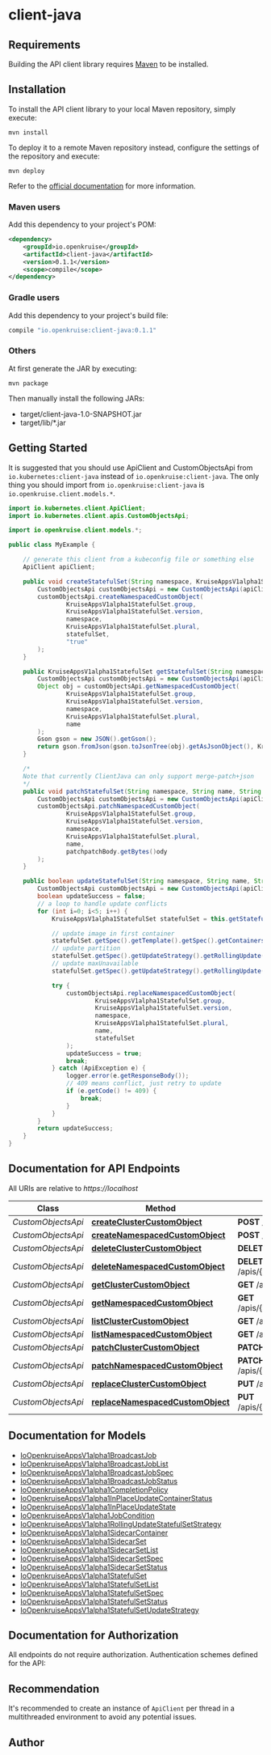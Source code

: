 # client-java

## Requirements

Building the API client library requires [Maven](https://maven.apache.org/) to be installed.

## Installation

To install the API client library to your local Maven repository, simply execute:

```shell
mvn install
```

To deploy it to a remote Maven repository instead, configure the settings of the repository and execute:

```shell
mvn deploy
```

Refer to the [official documentation](https://maven.apache.org/plugins/maven-deploy-plugin/usage.html) for more information.

### Maven users

Add this dependency to your project's POM:

```xml
<dependency>
    <groupId>io.openkruise</groupId>
    <artifactId>client-java</artifactId>
    <version>0.1.1</version>
    <scope>compile</scope>
</dependency>
```

### Gradle users

Add this dependency to your project's build file:

```groovy
compile "io.openkruise:client-java:0.1.1"
```

### Others

At first generate the JAR by executing:

    mvn package

Then manually install the following JARs:

* target/client-java-1.0-SNAPSHOT.jar
* target/lib/*.jar

## Getting Started

It is suggested that you should use ApiClient and CustomObjectsApi from `io.kubernetes:client-java` instead of `io.openkruise:client-java`.
The only thing you should import from `io.openkruise:client-java` is `io.openkruise.client.models.*`.

```java
import io.kubernetes.client.ApiClient;
import io.kubernetes.client.apis.CustomObjectsApi;

import io.openkruise.client.models.*;

public class MyExample {

    // generate this client from a kubeconfig file or something else
    ApiClient apiClient;

    public void createStatefulSet(String namespace, KruiseAppsV1alpha1StatefulSet statefulSet) throws ApiException {
        CustomObjectsApi customObjectsApi = new CustomObjectsApi(apiClient);
        customObjectsApi.createNamespacedCustomObject(
                KruiseAppsV1alpha1StatefulSet.group,
                KruiseAppsV1alpha1StatefulSet.version,
                namespace,
                KruiseAppsV1alpha1StatefulSet.plural,
                statefulSet,
                "true"
        );
    }

    public KruiseAppsV1alpha1StatefulSet getStatefulSet(String namespace, String name) throws Exception {
        CustomObjectsApi customObjectsApi = new CustomObjectsApi(apiClient);
        Object obj = customObjectsApi.getNamespacedCustomObject(
                KruiseAppsV1alpha1StatefulSet.group,
                KruiseAppsV1alpha1StatefulSet.version,
                namespace,
                KruiseAppsV1alpha1StatefulSet.plural,
                name
        );
        Gson gson = new JSON().getGson();
        return gson.fromJson(gson.toJsonTree(obj).getAsJsonObject(), KruiseAppsV1alpha1StatefulSet.class);
    }

    /*
    Note that currently ClientJava can only support merge-patch+json
    */
    public void patchStatefulSet(String namespace, String name, String patchBody) throws ApiException {
        CustomObjectsApi customObjectsApi = new CustomObjectsApi(apiClient);
        customObjectsApi.patchNamespacedCustomObject(
                KruiseAppsV1alpha1StatefulSet.group,
                KruiseAppsV1alpha1StatefulSet.version,
                namespace,
                KruiseAppsV1alpha1StatefulSet.plural,
                name,
                patchpatchBody.getBytes()ody
        );
    }

    public boolean updateStatefulSet(String namespace, String name, String image, int partition, int maxUnavailable) throws ApiException {
        CustomObjectsApi customObjectsApi = new CustomObjectsApi(apiClient);
        boolean updateSuccess = false;
        // a loop to handle update conflicts
        for (int i=0; i<5; i++) {
            KruiseAppsV1alpha1StatefulSet statefulSet = this.getStatefulSet(namespace, name);

            // update image in first container
            statefulSet.getSpec().getTemplate().getSpec().getContainers().get(0).setImage(image);
            // update partition
            statefulSet.getSpec().getUpdateStrategy().getRollingUpdate().setPartition(partition);
            // update maxUnavailable
            statefulSet.getSpec().getUpdateStrategy().getRollingUpdate().setMaxUnavailable(new IntOrString(maxUnavailable));

            try {
                customObjectsApi.replaceNamespacedCustomObject(
                        KruiseAppsV1alpha1StatefulSet.group,
                        KruiseAppsV1alpha1StatefulSet.version,
                        namespace,
                        KruiseAppsV1alpha1StatefulSet.plural,
                        name,
                        statefulSet
                );
                updateSuccess = true;
                break;
            } catch (ApiException e) {
                logger.error(e.getResponseBody());
                // 409 means conflict, just retry to update
                if (e.getCode() != 409) {
                    break;
                }
            }
        }
        return updateSuccess;
    }
}

```

## Documentation for API Endpoints

All URIs are relative to *https://localhost*

Class | Method | HTTP request | Description
------------ | ------------- | ------------- | -------------
*CustomObjectsApi* | [**createClusterCustomObject**](docs/CustomObjectsApi.md#createClusterCustomObject) | **POST** /apis/{group}/{version}/{plural} | 
*CustomObjectsApi* | [**createNamespacedCustomObject**](docs/CustomObjectsApi.md#createNamespacedCustomObject) | **POST** /apis/{group}/{version}/namespaces/{namespace}/{plural} | 
*CustomObjectsApi* | [**deleteClusterCustomObject**](docs/CustomObjectsApi.md#deleteClusterCustomObject) | **DELETE** /apis/{group}/{version}/{plural}/{name} | 
*CustomObjectsApi* | [**deleteNamespacedCustomObject**](docs/CustomObjectsApi.md#deleteNamespacedCustomObject) | **DELETE** /apis/{group}/{version}/namespaces/{namespace}/{plural}/{name} | 
*CustomObjectsApi* | [**getClusterCustomObject**](docs/CustomObjectsApi.md#getClusterCustomObject) | **GET** /apis/{group}/{version}/{plural}/{name} | 
*CustomObjectsApi* | [**getNamespacedCustomObject**](docs/CustomObjectsApi.md#getNamespacedCustomObject) | **GET** /apis/{group}/{version}/namespaces/{namespace}/{plural}/{name} | 
*CustomObjectsApi* | [**listClusterCustomObject**](docs/CustomObjectsApi.md#listClusterCustomObject) | **GET** /apis/{group}/{version}/{plural} | 
*CustomObjectsApi* | [**listNamespacedCustomObject**](docs/CustomObjectsApi.md#listNamespacedCustomObject) | **GET** /apis/{group}/{version}/namespaces/{namespace}/{plural} | 
*CustomObjectsApi* | [**patchClusterCustomObject**](docs/CustomObjectsApi.md#patchClusterCustomObject) | **PATCH** /apis/{group}/{version}/{plural}/{name} | 
*CustomObjectsApi* | [**patchNamespacedCustomObject**](docs/CustomObjectsApi.md#patchNamespacedCustomObject) | **PATCH** /apis/{group}/{version}/namespaces/{namespace}/{plural}/{name} | 
*CustomObjectsApi* | [**replaceClusterCustomObject**](docs/CustomObjectsApi.md#replaceClusterCustomObject) | **PUT** /apis/{group}/{version}/{plural}/{name} | 
*CustomObjectsApi* | [**replaceNamespacedCustomObject**](docs/CustomObjectsApi.md#replaceNamespacedCustomObject) | **PUT** /apis/{group}/{version}/namespaces/{namespace}/{plural}/{name} | 


## Documentation for Models

 - [IoOpenkruiseAppsV1alpha1BroadcastJob](docs/IoOpenkruiseAppsV1alpha1BroadcastJob.md)
 - [IoOpenkruiseAppsV1alpha1BroadcastJobList](docs/IoOpenkruiseAppsV1alpha1BroadcastJobList.md)
 - [IoOpenkruiseAppsV1alpha1BroadcastJobSpec](docs/IoOpenkruiseAppsV1alpha1BroadcastJobSpec.md)
 - [IoOpenkruiseAppsV1alpha1BroadcastJobStatus](docs/IoOpenkruiseAppsV1alpha1BroadcastJobStatus.md)
 - [IoOpenkruiseAppsV1alpha1CompletionPolicy](docs/IoOpenkruiseAppsV1alpha1CompletionPolicy.md)
 - [IoOpenkruiseAppsV1alpha1InPlaceUpdateContainerStatus](docs/IoOpenkruiseAppsV1alpha1InPlaceUpdateContainerStatus.md)
 - [IoOpenkruiseAppsV1alpha1InPlaceUpdateState](docs/IoOpenkruiseAppsV1alpha1InPlaceUpdateState.md)
 - [IoOpenkruiseAppsV1alpha1JobCondition](docs/IoOpenkruiseAppsV1alpha1JobCondition.md)
 - [IoOpenkruiseAppsV1alpha1RollingUpdateStatefulSetStrategy](docs/IoOpenkruiseAppsV1alpha1RollingUpdateStatefulSetStrategy.md)
 - [IoOpenkruiseAppsV1alpha1SidecarContainer](docs/IoOpenkruiseAppsV1alpha1SidecarContainer.md)
 - [IoOpenkruiseAppsV1alpha1SidecarSet](docs/IoOpenkruiseAppsV1alpha1SidecarSet.md)
 - [IoOpenkruiseAppsV1alpha1SidecarSetList](docs/IoOpenkruiseAppsV1alpha1SidecarSetList.md)
 - [IoOpenkruiseAppsV1alpha1SidecarSetSpec](docs/IoOpenkruiseAppsV1alpha1SidecarSetSpec.md)
 - [IoOpenkruiseAppsV1alpha1SidecarSetStatus](docs/IoOpenkruiseAppsV1alpha1SidecarSetStatus.md)
 - [IoOpenkruiseAppsV1alpha1StatefulSet](docs/IoOpenkruiseAppsV1alpha1StatefulSet.md)
 - [IoOpenkruiseAppsV1alpha1StatefulSetList](docs/IoOpenkruiseAppsV1alpha1StatefulSetList.md)
 - [IoOpenkruiseAppsV1alpha1StatefulSetSpec](docs/IoOpenkruiseAppsV1alpha1StatefulSetSpec.md)
 - [IoOpenkruiseAppsV1alpha1StatefulSetStatus](docs/IoOpenkruiseAppsV1alpha1StatefulSetStatus.md)
 - [IoOpenkruiseAppsV1alpha1StatefulSetUpdateStrategy](docs/IoOpenkruiseAppsV1alpha1StatefulSetUpdateStrategy.md)


## Documentation for Authorization

All endpoints do not require authorization.
Authentication schemes defined for the API:

## Recommendation

It's recommended to create an instance of `ApiClient` per thread in a multithreaded environment to avoid any potential issues.

## Author



